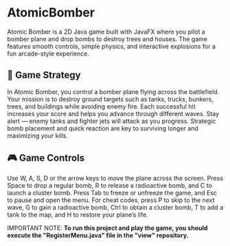 # AtomicBomber
Atomic Bomber is a 2D Java game built with JavaFX where you pilot a bomber plane and drop bombs to destroy trees and houses. The game features smooth controls, simple physics, and interactive explosions for a fun arcade-style experience.

## 🎯 Game Strategy

In Atomic Bomber, you control a bomber plane flying across the battlefield. Your mission is to destroy ground targets such as tanks, trucks, bunkers, trees, and buildings while avoiding enemy fire. Each successful hit increases your score and helps you advance through different waves.
Stay alert — enemy tanks and fighter jets will attack as you progress. Strategic bomb placement and quick reaction are key to surviving longer and maximizing your kills.

## 🎮 Game Controls

Use W, A, S, D or the arrow keys to move the plane across the screen. Press Space to drop a regular bomb, R to release a radioactive bomb, and C to launch a cluster bomb. Press Tab to freeze or unfreeze the game, and Esc to pause and open the menu. For cheat codes, press P to skip to the next wave, G to gain a radioactive bomb, Ctrl to obtain a cluster bomb, T to add a tank to the map, and H to restore your plane’s life.


IMPORTANT NOTE: **To run this project and play the game, you should execute the "RegisterMenu.java" file in the "view" repository.**
